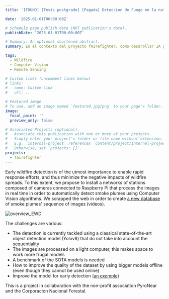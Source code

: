 ```yaml
---
title: '[FOUND] [Tesis postgrado] [Pagada] Deteccion de Fuego en la naturaleza usando IA'

date: '2025-01-01T00:00:00Z'

# Schedule page publish date (NOT publication's date).
publishDate: '2025-01-01T00:00:00Z'

# Summary. An optional shortened abstract.
summary: En el contexto del proyecto fAIrefighter, como desarollar IA para combatir los incendios.  

tags:
  - Wildfire
  - Computer Vision
  - Remote Sensing

# Custom links (uncomment lines below)
# links:
# - name: Custom Link
#   url: ..

# Featured image
# To use, add an image named `featured.jpg/png` to your page's folder.
image:
  focal_point: ''
  preview_only: false

# Associated Projects (optional).
#   Associate this publication with one or more of your projects.
#   Simply enter your project's folder or file name without extension.
#   E.g. `internal-project` references `content/project/internal-project/index.md`.
#   Otherwise, set `projects: []`.
projects:
  - fairefighter
---
```


Early wildfire detection is of the utmost importance to enable rapid response efforts, and thus minimize the negative impacts of wildfire spreads. To this extent, we propose to install a networks of stations composed of cameras connected to Raspberry Pi that process the images in real time in order to automatically detect smoke plumes using Computer Vision algorithms. We scrapped the web in order to create [a new database](https://arxiv.org/abs/2402.05349) of smoke plumes' sequence of images (videos). 

![overview_EWD](overview_EWD.png "Overview of the fAIrefighter solution, using object detection models to detect smoke plumes in the wild")

The challenges are various:

* The detection is currently tackled using a classical state-of-the-art object detection model (Yolov8) that do not take into account the sequentiality
* The images are processed on a light computer, this makes space to work more frugal models
* A benchmark of the SOTA models is needed
* How to improve the quality of the dataset by using bigger models offline (even though they cannot be used online) 
*  Improve the model for early detection ([an exemple](https://www.sciencedirect.com/science/article/pii/S092427162200332X))

This is a project in collaboration with the non-profit association PyroNear and the Corporacion Nacional Forestal.
